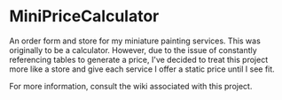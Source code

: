 # MiniPriceCalculator
An order form and store for my miniature painting services.  This was originally to be a calculator.  However, due to the issue of constantly referencing tables to generate a price, I've decided to treat this project more like a store and give each service I offer a static price until I see fit.

For more information, consult the wiki associated with this project.
